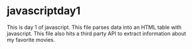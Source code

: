 # javascriptday1

This is day 1 of javascript.
This file parses data into an HTML table with javascript. 
This file also hits a third party API to extract information about my favorite movies.
